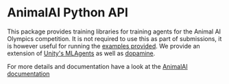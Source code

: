 # AnimalAI Python API

This package provides training libraries for training agents for the Animal AI Olympics competition. It is not required 
to use this as part of submissions, it is however useful for running the [examples provided](../README.md). We provide 
an extension of [Unity's MLAgents](https://github.com/Unity-Technologies/ml-agents/tree/master/ml-agents) as well as 
[dopamine](https://github.com/google/dopamine).

For more details and documentation have a look at the [AnimalAI documentation](../documentation)